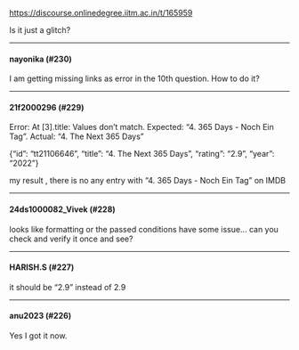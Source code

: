 https://discourse.onlinedegree.iitm.ac.in/t/165959

Is it just a glitch?</p><hr>

<h4>nayonika (#230)</h4>
<p>I am getting missing links as error in the 10th question. How to do it?</p><hr>

<h4>21f2000296 (#229)</h4>
<p>Error: At [3].title: Values don’t match. Expected: “4. 365 Days - Noch Ein Tag”. Actual: “4. The Next 365 Days”</p>
<p>{“id”: “tt21106646”, “title”: “4. The Next 365 Days”, “rating”: “2.9”, “year”: “2022”}</p>
<p>my result , there is no any entry with “4. 365 Days - Noch Ein Tag” on IMDB</p><hr>

<h4>24ds1000082_Vivek (#228)</h4>
<p>looks like formatting or the passed conditions have some issue… can you check and verify it once and see?</p><hr>

<h4>HARISH.S (#227)</h4>
<p>it should be “2.9” instead of 2.9</p><hr>

<h4>anu2023 (#226)</h4>
<p>Yes I got it now.